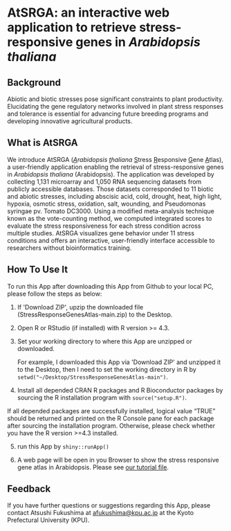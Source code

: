 # AtSRGA: an interactive web application to retrieve stress-responsive genes in _Arabidopsis thaliana_

## Background
Abiotic and biotic stresses pose significant constraints to plant productivity. Elucidating the gene regulatory networks involved in plant stress responses and tolerance is essential for advancing future breeding programs and developing innovative agricultural products.

## What is AtSRGA
We introduce AtSRGA (_<u>A</u>rabidopsis <u>t</u>haliana_ <u>S</u>tress <u>R</u>esponsive <u>G</u>ene <u>A</u>tlas), a user-friendly application enabling the retrieval of stress-responsive genes in _Arabidopsis thaliana_ (Arabidopsis). The application was developed by collecting 1,131 microarray and 1,050 RNA sequencing datasets from publicly accessible databases. Those datasets corresponded to 11 biotic and abiotic stresses, including abscisic acid, cold, drought, heat, high light, hypoxia, osmotic stress, oxidation, salt, wounding, and Pseudomonas syringae pv. Tomato DC3000. Using a modified meta-analysis technique known as the vote-counting method, we computed integrated scores to evaluate the stress responsiveness for each stress condition across multiple studies. AtSRGA visualizes gene behavior under 11 stress conditions and offers an interactive, user-friendly interface accessible to researchers without bioinformatics training.

## How To Use It
To run this App after downloading this App from Github to your local PC, please follow the steps as below:

1. If 'Download ZIP', upzip the downloaded file (StressResponseGenesAtlas-main.zip) to the Desktop.

2. Open R or RStudio (if installed) with R version >= 4.3.

3. Set your working directory to where this App are unzipped or downloaded. 

   For example, I downloaded this App via 'Download ZIP' and unzipped it to the Desktop, then I need to set the working directory in R by `setwd("~/Desktop/StressResponseGenesAtlas-main")`.
   
4. Install all depended CRAN R packages and R Bioconductor packages by sourcing the R installation program with `source("setup.R")`.

If all depended packages are successfully installed, logical value “TRUE” should be returned and printed on the R Console pane for each package after sourcing the installation program. Otherwise, please check whether you have the R version >=4.3 installed.
    
5. run this App by `shiny::runApp()`

6. A web page will be open in you Browser to show the stress responsive gene atlas in Arabidopsis. Please see [our tutorial file](https://github.com/fusk-kpu/StressResponseGenesAtlas/raw/main/AtSRGA_tutorial_en.pdf).

## Feedback
If you have further questions or suggestions regarding this App, please contact Atsushi Fukushima at afukushima@kpu.ac.jp at the Kyoto Prefectural University (KPU).
